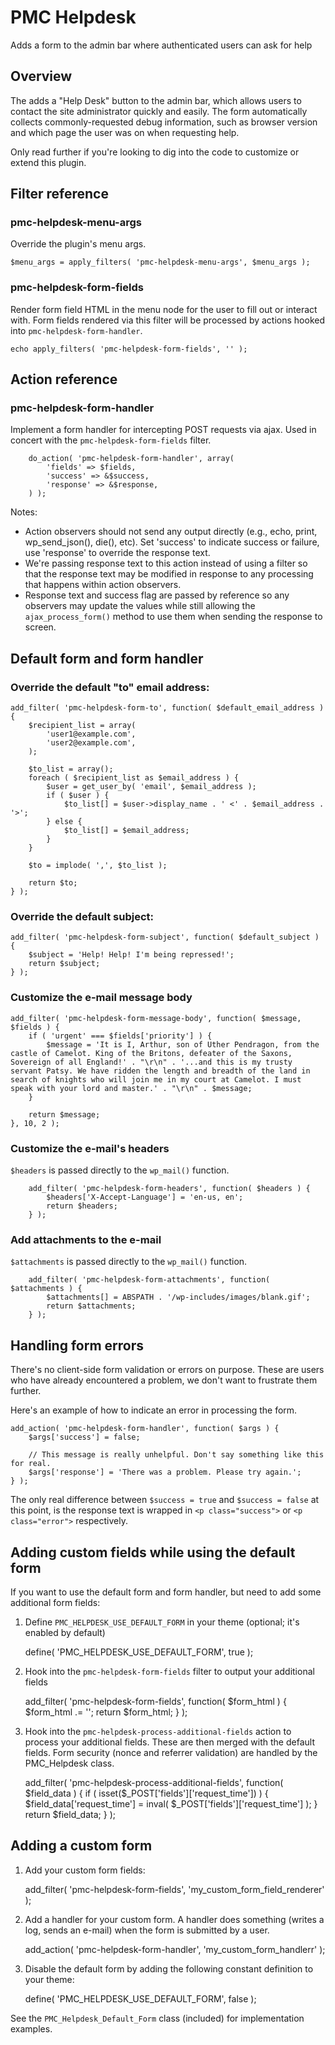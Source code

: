 PMC Helpdesk
============

Adds a form to the admin bar where authenticated users can ask for help

Overview
--------

The adds a "Help Desk" button to the admin bar, which allows users to contact the site administrator quickly and easily.  The form automatically collects commonly-requested debug information, such as browser version and which page the user was on when requesting help.

Only read further if you're looking to dig into the code to customize or extend this plugin.

Filter reference
----------------

### pmc-helpdesk-menu-args

Override the plugin's menu args.

	$menu_args = apply_filters( 'pmc-helpdesk-menu-args', $menu_args );

### pmc-helpdesk-form-fields

Render form field HTML in the menu node for the user to fill out or interact with.  Form fields rendered via this filter will be processed by actions hooked into `pmc-helpdesk-form-handler`.

	echo apply_filters( 'pmc-helpdesk-form-fields', '' );

Action reference
----------------

### pmc-helpdesk-form-handler

Implement a form handler for intercepting POST requests via ajax.  Used in concert with the `pmc-helpdesk-form-fields` filter.

		do_action( 'pmc-helpdesk-form-handler', array(
			'fields' => $fields,
			'success' => &$success,
			'response' => &$response,
		) );

Notes:

* Action observers should not send any output directly (e.g., echo, print, wp_send_json(), die(), etc).  Set 'success' to indicate success or failure, use 'response' to override the response text.
* We're passing response text to this action instead of using a filter so that the response text may be modified in response to any processing that happens within action observers.
* Response text and success flag are passed by reference so any observers may update the values while still allowing the `ajax_process_form()` method to use them when sending the response to screen.

Default form and form handler
-----------------------------

### Override the default "to" email address:

	add_filter( 'pmc-helpdesk-form-to', function( $default_email_address ) {
		$recipient_list = array(
			'user1@example.com',
			'user2@example.com',
		);

		$to_list = array();
		foreach ( $recipient_list as $email_address ) {
			$user = get_user_by( 'email', $email_address );
			if ( $user ) {
				$to_list[] = $user->display_name . ' <' . $email_address . '>';
			} else {
				$to_list[] = $email_address;
			}
		}

		$to = implode( ',', $to_list );

		return $to;
	} );

### Override the default subject:

	add_filter( 'pmc-helpdesk-form-subject', function( $default_subject ) {
		$subject = 'Help! Help! I'm being repressed!';
		return $subject;
	} );

### Customize the e-mail message body

	add_filter( 'pmc-helpdesk-form-message-body', function( $message, $fields ) {
		if ( 'urgent' === $fields['priority'] ) {
			$message = 'It is I, Arthur, son of Uther Pendragon, from the castle of Camelot. King of the Britons, defeater of the Saxons, Sovereign of all England!' . "\r\n" . '...and this is my trusty servant Patsy. We have ridden the length and breadth of the land in search of knights who will join me in my court at Camelot. I must speak with your lord and master.' . "\r\n" . $message;
		}

		return $message;
	}, 10, 2 );

### Customize the e-mail's headers

`$headers` is passed directly to the `wp_mail()` function.

		add_filter( 'pmc-helpdesk-form-headers', function( $headers ) {
			$headers['X-Accept-Language'] = 'en-us, en';
			return $headers;
		} );

### Add attachments to the e-mail

`$attachments` is passed directly to the `wp_mail()` function.

		add_filter( 'pmc-helpdesk-form-attachments', function( $attachments ) {
			$attachments[] = ABSPATH . '/wp-includes/images/blank.gif';
			return $attachments;
		} );

Handling form errors
--------------------

There's no client-side form validation or errors on purpose.  These are users who have already encountered a problem, we don't want to frustrate them further.

Here's an example of how to indicate an error in processing the form.

	add_action( 'pmc-helpdesk-form-handler', function( $args ) {
		$args['success'] = false;

		// This message is really unhelpful. Don't say something like this for real.
		$args['response'] = 'There was a problem. Please try again.';
	} );

The only real difference between `$success = true` and `$success = false` at this point, is the response text is wrapped in `<p class="success">` or `<p class="error">` respectively.

Adding custom fields while using the default form
-------------------------------------------------

If you want to use the default form and form handler, but need to add some additional form fields:

1) Define `PMC_HELPDESK_USE_DEFAULT_FORM` in your theme (optional; it's enabled by default)

	define( 'PMC_HELPDESK_USE_DEFAULT_FORM', true );

2) Hook into the `pmc-helpdesk-form-fields` filter to output your additional fields

	add_filter( 'pmc-helpdesk-form-fields', function( $form_html ) {
		$form_html .= '<input type="hidden" name="request_time" value="" />';
		return $form_html;
	} );

3) Hook into the `pmc-helpdesk-process-additional-fields` action to process your additional fields. These are then merged with the default fields. Form security (nonce and referrer validation) are handled by the PMC_Helpdesk class.

	add_filter( 'pmc-helpdesk-process-additional-fields', function( $field_data ) {
		if ( isset($_POST['fields']['request_time']) ) {
			$field_data['request_time'] = inval( $_POST['fields']['request_time'] );
		}
		return $field_data;
	} );

Adding a custom form
--------------------

1) Add your custom form fields:

	add_filter( 'pmc-helpdesk-form-fields', 'my_custom_form_field_renderer' );

2) Add a handler for your custom form. A handler does something (writes a log, sends an e-mail) when the form is submitted by a user.

	add_action( 'pmc-helpdesk-form-handler', 'my_custom_form_handlerr' );

3) Disable the default form by adding the following constant definition to your theme:

	define( 'PMC_HELPDESK_USE_DEFAULT_FORM', false );

See the `PMC_Helpdesk_Default_Form` class (included) for implementation examples.
